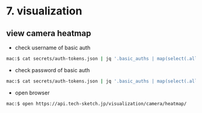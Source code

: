# 7. visualization

## view camera heatmap

* check username of basic auth
```bash
mac:$ cat secrets/auth-tokens.json | jq '.basic_auths | map(select(.allowed_paths[] | contains ("/visualization/camera/heatmap"))) | .[0].username' -r
```

* check password of basic auth
```bash
mac:$ cat secrets/auth-tokens.json | jq '.basic_auths | map(select(.allowed_paths[] | contains ("/visualization/camera/heatmap"))) | .[0].password' -r
```

* open browser
```bash
mac:$ open https://api.tech-sketch.jp/visualization/camera/heatmap/
```
